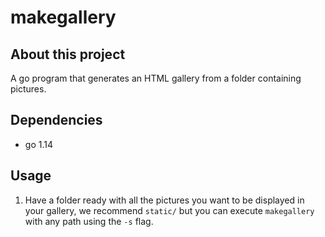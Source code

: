 # makegallery

## About this project

A go program that generates an HTML gallery from a folder containing pictures.

## Dependencies
+ go 1.14

## Usage
1. Have a folder ready with all the pictures you want to be displayed in your gallery, we recommend `static/` but you can execute `makegallery` with any path using the `-s` flag.
